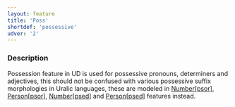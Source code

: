 ```yaml
---
layout: feature
title: 'Poss'
shortdef: 'possessive'
udver: '2'
---
```


### Description

Possession feature in UD is used for possessive pronouns, determiners and
adjectives, this should not be confused with various possessive suffix
morphologies in Uralic languages, these are modeled in [Number[psor]](),
[Person[psor]](), [Number[psed]]() and [Person[psed]]() features instead.
<!-- Interlanguage links updated Ne 5. května 2024, 18:20:17 CEST -->
